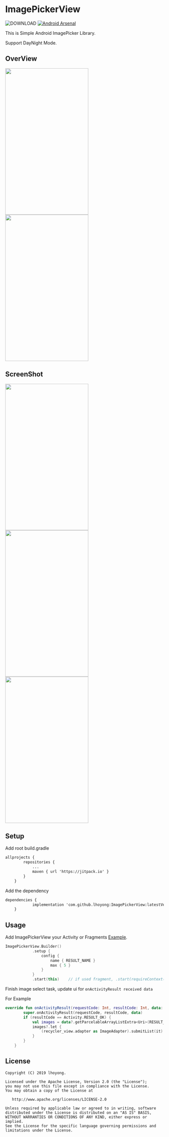 # ImagePickerView

![DOWNLOAD](https://jitpack.io/v/lhoyong/ImagePickerView.svg)
[![Android Arsenal](https://img.shields.io/badge/Android%20Arsenal-ImagePickerView-brightgreen.svg?style=flat)](https://android-arsenal.com/details/1/7976)


This is Simple Android ImagePicker Library.

Support DayNight Mode.



## OverView

<img src="https://github.com/lhoyong/ImagePickerView/blob/master/art/overview.gif" width = "264" height = "464"/><img src="https://github.com/lhoyong/ImagePickerView/blob/master/art/detail.gif" width = "264" height = "464"/>



## ScreenShot

<img src="https://github.com/lhoyong/ImagePickerView/blob/master/art/1.png?raw=true" width = "264" height = "464"/><img src="https://github.com/lhoyong/ImagePickerView/blob/master/art/2.png?raw=true" width = "264" height = "464"/><img src="https://github.com/lhoyong/ImagePickerView/blob/master/art/3.png?raw=true" width = "264" height = "464"/>

## Setup

Add root build.gradle

~~~~xml
allprojects {
		repositories {
			...
			maven { url 'https://jitpack.io' }
		}
	}
~~~~

Add the dependency

~~~~xml
dependencies {
	        implementation 'com.github.lhoyong:ImagePickerView:latestVersion'
	}
~~~~



## Usage

Add ImagePickerView your Activity or Fragments  [Example](https://github.com/lhoyong/ImagePickerView/blob/master/app/src/main/java/com/github/lhoyong/imagepickerview/MainActivity.kt).


~~~~kotlin
ImagePickerView.Builder()
            .setup {
                config {
                    name { RESULT_NAME }
                    max { 5 }
                }
            }
            .start(this)	// if used fragment, .start(requireContext())
~~~~



Finish image select task, update ui for `onActivityResult received data` 

For Example
~~~~kotlin
override fun onActivityResult(requestCode: Int, resultCode: Int, data: Intent?) {
        super.onActivityResult(requestCode, resultCode, data)
        if (resultCode == Activity.RESULT_OK) {
            val images = data?.getParcelableArrayListExtra<Uri>(RESULT_NAME)
            images?.let {
                (recycler_view.adapter as ImageAdapter).submitList(it)
            }
        }
    }
~~~~



## License

	Copyright (C) 2019 lhoyong.
	
	Licensed under the Apache License, Version 2.0 (the "License");
	you may not use this file except in compliance with the License.
	You may obtain a copy of the License at
	
	   http://www.apache.org/licenses/LICENSE-2.0
	
	Unless required by applicable law or agreed to in writing, software
	distributed under the License is distributed on an "AS IS" BASIS,
	WITHOUT WARRANTIES OR CONDITIONS OF ANY KIND, either express or implied.
	See the License for the specific language governing permissions and
	limitations under the License.
